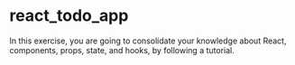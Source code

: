 # react_todo_app
In this exercise, you are going to consolidate your knowledge about React, components, props, state, and hooks, by following a tutorial.
